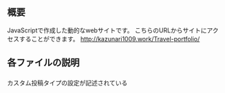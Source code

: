 ## 概要
JavaScriptで作成した動的なwebサイトです。
こちらのURLからサイトにアクセスすることができます。
http://kazunari1009.work/Travel-portfolio/

## 各ファイルの説明

### 
  カスタム投稿タイプの設定が記述されている<br>

   
  

